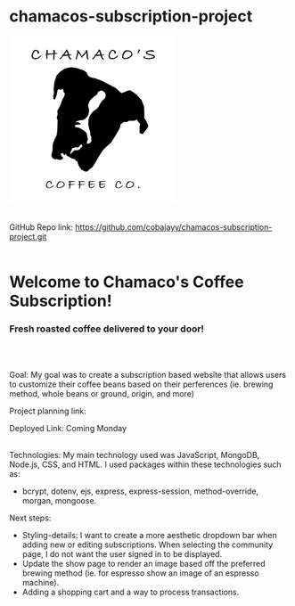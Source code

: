 # chamacos-subscription-project
![Chamaco's Coffe Logo](/public/assets/Chamacos-logo.png)
<br></br>

GitHub Repo link: <https://github.com/cobajayy/chamacos-subscription-project.git>
<br></br>

<h1>Welcome to Chamaco's Coffee Subscription! </h1>

<h3>Fresh roasted coffee delivered to your door! </h3>
<br></br>
<p>Goal: My goal was to create a subscription based website that allows users to customize their coffee beans based on their perferences (ie. brewing method, whole beans or ground, origin, and more)</p>

<p>Project planning link: <https://trello.com/b/9qlOXeCi/project-2-board> </p>
Deployed Link: Coming Monday
<br></br>
<p>Technologies: My main technology used was JavaScript, MongoDB, Node.js, CSS, and HTML.  I used packages within these technologies such as:
<ul>
<li>
bcrypt, dotenv, ejs, express, express-session, method-override, morgan, mongoose.
</li>
</ul>
</p>
<p>Next steps: 
    <ul>
        <li>Styling-details: I want to create a more aesthetic dropdown bar when adding new or editing subscriptions. When selecting the community page, I do not want the user signed in to be displayed.
        </li>
        <li>Update the show page to render an image based off the preferred brewing method (ie. for espresso show an image of an espresso machine).
        </li>
        <li>Adding a shopping cart and a way to process transactions.
        </li>
    </ul></p>